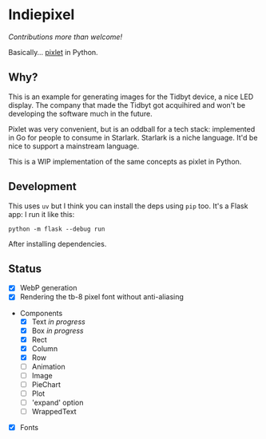 # Indiepixel

_Contributions more than welcome!_

Basically… [pixlet](https://github.com/tidbyt/pixlet) in Python.

## Why?

This is an example for generating images for the Tidbyt
device, a nice LED display. The company that made the Tidbyt
got acquihired and won't be developing the software much
in the future.

Pixlet was very convenient, but is an oddball for a tech
stack: implemented in Go for people to consume in Starlark.
Starlark is a niche language. It'd be nice to support
a mainstream language.

This is a WIP implementation of the same concepts as pixlet
in Python.

## Development

This uses `uv` but I think you can install the deps using `pip`
too. It's a Flask app: I run it like this:

```
python -m flask --debug run
```

After installing dependencies.

## Status

- [x] WebP generation
- [x] Rendering the tb-8 pixel font without anti-aliasing
- Components
  - [x] Text _in progress_
  - [x] Box _in progress_
  - [x] Rect
  - [x] Column
  - [x] Row
  - [ ] Animation
  - [ ] Image
  - [ ] PieChart
  - [ ] Plot
  - [ ] 'expand' option
  - [ ] WrappedText
- [x] Fonts
